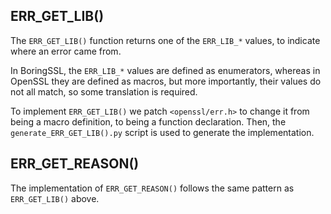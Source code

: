 
## ERR_GET_LIB()

The `ERR_GET_LIB()` function returns one of the `ERR_LIB_*` values, to indicate where an error came from.

In BoringSSL, the `ERR_LIB_*` values are defined as enumerators, whereas in OpenSSL they are defined as macros, but more importantly, their values do not all match, so some translation is required.

To implement `ERR_GET_LIB()` we patch `<openssl/err.h>` to change it from being a macro definition, to being a function declaration. Then, the `generate_ERR_GET_LIB().py` script is used to generate the implementation.

## ERR_GET_REASON()

The implementation of `ERR_GET_REASON()` follows the same pattern as `ERR_GET_LIB()` above.